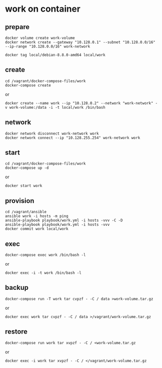 work on container
=================

prepare
-------

    docker volume create work-volume
    docker network create --gateway "10.128.0.1" --subnet "10.128.0.0/16" --ip-range "10.128.0.0/16" work-network

    docker tag local/debian-8.8.0-amd64 local/work

create
------

    cd /vagrant/docker-compose-files/work
    docker-compose create

or

    docker create --name work --ip "10.128.0.2" --network "work-network" -v work-volume:/data -i -t local/work /bin/bash

network
-------

    docker network disconnect work-network work
    docker network connect --ip "10.128.255.254" work-network work

start
-----

    cd /vagrant/docker-compose-files/work
    docker-compose up -d

or

    docker start work

provision
---------

    cd /vagrant/ansible
    ansible work -i hosts -m ping
    ansible-playbook playbook/work.yml -i hosts -vvv -C -D
    ansible-playbook playbook/work.yml -i hosts -vvv
    docker commit work local/work

exec
----

    docker-compose exec work /bin/bash -l

or

    docker exec -i -t work /bin/bash -l

backup
------

    docker-compose run -T work tar cvpzf - -C / data >work-volume.tar.gz

or

    docker exec work tar cvpzf - -C / data >/vagrant/work-volume.tar.gz

restore
-------

    docker-compose run work tar xvpzf - -C / <work-volume.tar.gz

or

    docker exec -i work tar xvpzf - -C / </vagrant/work-volume.tar.gz
